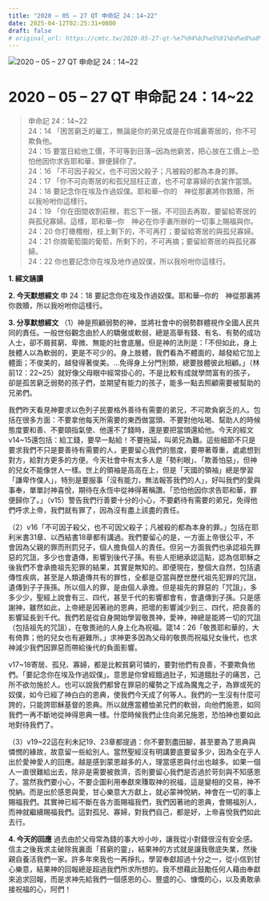 ```yaml
---
title: "2020 – 05 – 27 QT 申命記 24：14~22"
date: 2025-04-12T02:25:31+0800
draft: false
# original_url: https://cmtc.tw/2020-05-27-qt-%e7%94%b3%e5%91%bd%e8%a8%98-24%ef%bc%9a1422
---
```


![2020 – 05 – 27 QT 申命記 24：14\~22](/images/qt.jpg   "2020 – 05 – 27 QT 申命記 24：14\~22")

# 2020 – 05 – 27 QT 申命記 24：14\~22

> 申命記 24：14\~22  
> 24：14 「困苦窮乏的雇工，無論是你的弟兄或是在你城裏寄居的，你不可欺負他。  
> 24：15 要當日給他工價，不可等到日落─因為他窮苦，把心放在工價上─恐怕他因你求告耶和華，罪便歸你了。  
> 24：16 「不可因子殺父，也不可因父殺子；凡被殺的都為本身的罪。  
> 24：17 「你不可向寄居的和孤兒屈枉正直，也不可拿寡婦的衣裳作當頭。  
> 24：18 要記念你在埃及作過奴僕。耶和華─你的　神從那裏將你救贖，所以我吩咐你這樣行。  
> 24：19 「你在田間收割莊稼，若忘下一捆，不可回去再取，要留給寄居的與孤兒寡婦。這樣，耶和華─你　神必在你手裏所辦的一切事上賜福與你。  
> 24：20 你打橄欖樹，枝上剩下的，不可再打；要留給寄居的與孤兒寡婦。  
> 24：21 你摘葡萄園的葡萄，所剩下的，不可再摘；要留給寄居的與孤兒寡婦。  
> 24：22 你也要記念你在埃及地作過奴僕，所以我吩咐你這樣行。

**1. 經文誦讀**

**2.  今天默想經文**
申 24：18 要記念你在埃及作過奴僕。耶和華─你的　神從那裏將你救贖，所以我吩咐你這樣行。

**3. 分享默想經文**
（1）神是照顧弱勢的神，並將社會中的弱勢群體視作全國人民共同的責任。一般世俗觀念由於人的驕傲或軟弱，總是高舉有錢、有名、有勢的成功人士，卻不屑貧窮、卑微、無能的社會底層。但是神的法則是：「不但如此，身上肢體人以為軟弱的，更是不可少的。身上肢體，我們看為不體面的，越發給它加上體面；不俊美的，越發得著俊美。…免得身上分門別類，總要肢體彼此相顧。」（林前12：22\~25）就好像父母眼中經常掛心的，不是比較有成就學問富有的孩子，卻是孤苦窮乏弱勢的孩子們，並期望有能力的孩子，能多一點去照顧需要被幫助的兄弟們。

我們昨天看見神要求以色列子民要格外善待有需要的弟兄，不可欺負窮乏的人。包括在很多方面：不要拿他每天所需要的東西做當頭、不要對他吆喝、幫助人的時候態度要和善、不要頤指氣使、他還不了錢時，還是要把當頭還給他。今天的經文v14\~15還包括：給工錢，要早一點給！不要拖延，叫弟兄為難。這些細節不只是要求我們不只是要善待有需要的人，更要留心我們的態度，要帶著尊重，處處想到對方，給對方更多的方便。今天社會中有太多人是「勢利眼」、「欺善怕惡」，但神的兒女不能像世人一樣。世上的領袖是高高在上，但是「天國的領袖」總是學習「謙卑作僕人」，特別是要服事「沒有能力，無法報答我們的人」，好叫我們的愛與事奉，單單討神喜悅，期待在永恆中從神得著稱讚。「恐怕他因你求告耶和華，罪便歸你了。」（v15）警告我們行善要十分的小心，不要虧待有需要的弟兄，免得他們呼求上帝，我們就有罪了，因為沒有盡上該盡的責任。

（2）v16「不可因子殺父，也不可因父殺子；凡被殺的都為本身的罪。」包括在耶利米書31章、以西結書18章都有講過。我們要留心的是，一方面上帝很公平，不會因為父親的罪而刑罰兒子，個人擔負個人的責任。但另一方面我們也承認祖先罪惡的咒詛，多少也會遺傳，影響到後代子孫。有些人拒絕承認這點，認為信耶穌之後我們不會承擔祖先犯罪的結果，其實是無知的。即便現在，整個大自然，包括遺傳性疾病，甚至是人類遺傳共有的罪性，全都是亞當與歷世歷代祖先犯罪的咒詛，遺傳到子子孫孫。所以個人的罪，是由個人承擔。但是祖先的罪惡的「咒詛」，多多少少，聖經上說會有三、四代，甚至千代的影響都會有，會遺傳到子孫。只是感謝神，雖然如此，上帝總是因著祂的恩典，把壞的影響減少到三、四代，把良善的影響延長到千代。我們若是從自身開始學習敬畏神，愛神，神總是能將一切的咒詛（包括祖先的咒詛），在敬畏祂的人身上化為祝福。箴14：26「敬畏耶和華的，大有倚靠；他的兒女也有避難所。」求神更多因為父母的敬畏而祝福兒女後代，也求神減少我們因罪惡而帶給後代的負面影響。

v17\~18寄居、孤兒、寡婦，都是比較貧窮可憐的，要對他們有良善，不要欺負他們。「要記念你在埃及作過奴僕」。意思是你曾經餓過肚子，知道餓肚子的痛苦，己所不欲勿施於人。也可以說我們都曾在罪惡的權勢之下成為魔鬼之子，為罪或死的奴僕，如今已經了神白白的恩典，使我們今天成了何等人。我們的一生沒有什麼可誇的，只能誇耶穌基督的恩典。所以就應當體恤弟兄們的軟弱，向他們施恩，如同我們一再不斷地從神得恩典一樣。什麼時候我們止住向弟兄施恩，恐怕神也要如此地對待我們了。

（3）v19\~22這在利未記19、23章都提過：你不要割盡田腳，甚至要為了恩典與憐憫的緣故，故意留一些給別人。當然聖經沒有明講要底要留多少，因為全在乎人出於愛神愛人的回應。越是感到蒙恩越多的人，理當感恩與付出也越多。如果一個人一直很難給出去，除非是需要被救濟，否則要留心我們是否過於苛刻與不知感恩了。當然我們要小心，不要企圖利用奉獻來賺取神的祝福，這是變相的交易，神不悅納。而是出於感恩與愛，甘心樂意大方獻上，就必蒙神悅納，神會在一切的事上賜福我們。其實神已經不斷在各方面賜福我們，我們因著祂的恩典，會賜福別人，而神就繼續賜福我們。這對孤兒、寡婦，對我們自己，都是好，上帝喜悅我們如此去行。

**4. 今天的回應**
過去由於父母常為錢的事大吵小吵，讓我從小對錢很沒有安全感。信主之後我求主破除我裏面「貧窮的靈」，結果神的方式就是讓我徹底失業，然後親自養活我們一家。許多年來我也一再掙扎，學習奉獻超過十分之一，從小信到甘心樂意，結果神的回報總是超過我們所求所想的。我不想藉此鼓勵任何人藉由奉獻來追求回報，而是求神先給我們一個感恩的心、豐盛的心、慷慨的心，以及勇敢承接祝福的心，阿們！
